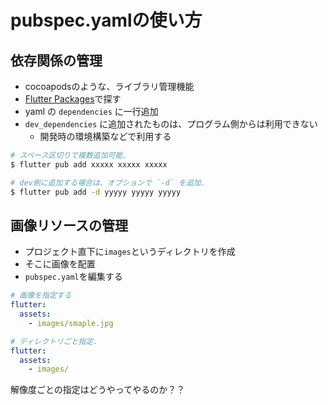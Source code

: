 # pubspec.yamlの使い方

## 依存関係の管理

- cocoapodsのような、ライブラリ管理機能
- [Flutter Packages](https://pub.dev/flutter/packages)で探す
- yaml の `dependencies` に一行追加
- `dev_dependencies` に追加されたものは、プログラム側からは利用できない
  - 開発時の環境構築などで利用する

```bash
# スペース区切りで複数追加可能.
$ flutter pub add xxxxx xxxxx xxxxx

# dev側に追加する場合は、オプションで `-d` を追加.
$ flutter pub add -d yyyyy yyyyy yyyyy
```

## 画像リソースの管理

- プロジェクト直下に`images`というディレクトリを作成
- そこに画像を配置
- `pubspec.yaml`を編集する

```yaml
# 画像を指定する
flutter:
  assets:
    - images/smaple.jpg

# ディレクトリごと指定.
flutter:
  assets:
    - images/
```

解像度ごとの指定はどうやってやるのか？？

